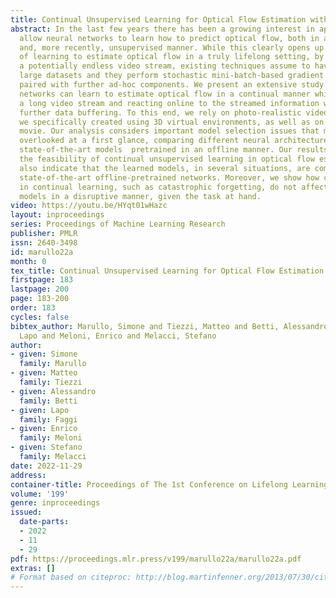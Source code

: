 ```yaml
---
title: Continual Unsupervised Learning for Optical Flow Estimation with Deep Networks
abstract: In the last few years there has been a growing interest in approaches that
  allow neural networks to learn how to predict optical flow, both in a supervised
  and, more recently, unsupervised manner. While this clearly opens up the possibility
  of learning to estimate optical flow in a truly lifelong setting, by processing
  a potentially endless video stream, existing techniques assume to have access to
  large datasets and they perform stochastic mini-batch-based gradient optimization,
  paired with further ad-hoc components. We present an extensive study on how neural
  networks can learn to estimate optical flow in a continual manner while observing
  a long video stream and reacting online to the streamed information without any
  further data buffering. To this end, we rely on photo-realistic video streams that
  we specifically created using 3D virtual environments, as well as on a real-world
  movie. Our analysis considers important model selection issues that might be easily
  overlooked at a first glance, comparing different neural architectures and also
  state-of-the-art models  pretrained in an offline manner. Our results not only show
  the feasibility of continual unsupervised learning in optical flow estimation, but
  also indicate that the learned models, in several situations, are comparable to
  state-of-the-art offline-pretrained networks. Moreover, we show how common issues
  in continual learning, such as catastrophic forgetting, do not affect the proposed
  models in a disruptive manner, given the task at hand.
video: https://youtu.be/HYqt01wHazc
layout: inproceedings
series: Proceedings of Machine Learning Research
publisher: PMLR
issn: 2640-3498
id: marullo22a
month: 0
tex_title: Continual Unsupervised Learning for Optical Flow Estimation with Deep Networks
firstpage: 183
lastpage: 200
page: 183-200
order: 183
cycles: false
bibtex_author: Marullo, Simone and Tiezzi, Matteo and Betti, Alessandro and Faggi,
  Lapo and Meloni, Enrico and Melacci, Stefano
author:
- given: Simone
  family: Marullo
- given: Matteo
  family: Tiezzi
- given: Alessandro
  family: Betti
- given: Lapo
  family: Faggi
- given: Enrico
  family: Meloni
- given: Stefano
  family: Melacci
date: 2022-11-29
address:
container-title: Proceedings of The 1st Conference on Lifelong Learning Agents
volume: '199'
genre: inproceedings
issued:
  date-parts:
  - 2022
  - 11
  - 29
pdf: https://proceedings.mlr.press/v199/marullo22a/marullo22a.pdf
extras: []
# Format based on citeproc: http://blog.martinfenner.org/2013/07/30/citeproc-yaml-for-bibliographies/
---
```

